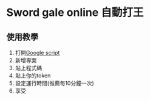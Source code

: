 # Sword gale online 自動打王


## 使用教學
1. 打開[Google script](https://script.google.com/home)
2. 新增專案
3. 貼上程式碼
4. 貼上你的token
5. 設定運行時間(推薦每10分鐘一次)
6. 享受
